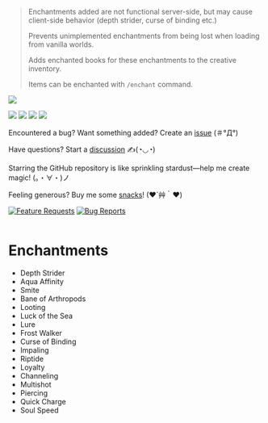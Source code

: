 > Enchantments added are not functional server-side, but may cause client-side behavior (depth strider, curse of binding etc.)
> 
> Prevents unimplemented enchantments from being lost when loading from vanilla worlds.
> 
> Adds enchanted books for these enchantments to the creative inventory.
> 
> Items can be enchanted with `/enchant` command.

[![](https://poggit.pmmp.io/ci.shield/diamond-gold/DummyEnchantments/DummyEnchantments?style=for-the-badge)](https://poggit.pmmp.io/ci/diamond-gold/DummyEnchantments/~)

[![](https://poggit.pmmp.io/shield.api/DummyEnchantments?style=for-the-badge)](https://poggit.pmmp.io/p/DummyEnchantments)
[![](https://poggit.pmmp.io/shield.downloads/DummyEnchantments?style=for-the-badge)](https://poggit.pmmp.io/p/DummyEnchantments)
[![](https://poggit.pmmp.io/shield.downloads.total/DummyEnchantments?style=for-the-badge)](https://poggit.pmmp.io/p/DummyEnchantments)
[![](https://poggit.pmmp.io/shield.state/DummyEnchantments?style=for-the-badge)](https://poggit.pmmp.io/p/DummyEnchantments)

Encountered a bug? Want something added? Create an [issue](https://github.com/diamond-gold/DummyEnchantments/issues) (＃°Д°)

Have questions? Start a [discussion](https://github.com/diamond-gold/DummyEnchantments/discussions) ✍(◔◡◔)

Starring the GitHub repository is like sprinkling stardust—help me create magic! (。・∀・)ノ

Feeling generous? Buy me some [snacks](https://ko-fi.com/diamondgold)! (❤´艸｀❤)

[![Feature Requests](https://img.shields.io/github/issues-raw/diamond-gold/DummyEnchantments/Feature%20Request?label=Feature%20Requests&logo=github&style=for-the-badge)](https://github.com/diamond-gold/DummyEnchantments/issues)
[![Bug Reports](https://img.shields.io/github/issues-raw/diamond-gold/DummyEnchantments/bug?label=Bug%20Reports&logo=github&style=for-the-badge)](https://github.com/diamond-gold/DummyEnchantments/issues)

<img src="https://counter.seku.su/cmoe?name=DummyEnchantments&theme=r34" alt="">

# Enchantments
- Depth Strider
- Aqua Affinity
- Smite
- Bane of Arthropods
- Looting
- Luck of the Sea
- Lure
- Frost Walker
- Curse of Binding
- Impaling
- Riptide
- Loyalty
- Channeling
- Multishot
- Piercing
- Quick Charge
- Soul Speed
